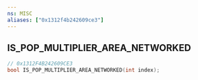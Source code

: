 ```yaml
---
ns: MISC
aliases: ["0x1312f4b242609ce3"]
---
```

## IS_POP_MULTIPLIER_AREA_NETWORKED

```c
// 0x1312F4B242609CE3
bool IS_POP_MULTIPLIER_AREA_NETWORKED(int index);
```
